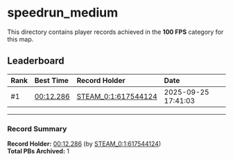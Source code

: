 # speedrun_medium

This directory contains player records achieved in the **100 FPS** category for this map.

## Leaderboard

| Rank | Best Time | Record Holder | Date                |
| :--- | :-------- | :------------ | :------------------ |
| #1   | [00:12.286](./00012286_STEAM_0_1_617544124_20250925-174103.zip) | [STEAM_0:1:617544124](https://speedrun16.com/profile/STEAM_0:1:617544124)   | 2025-09-25 17:41:03 |

---

### Record Summary
**Record Holder:** [00:12.286](./00012286_STEAM_0_1_617544124_20250925-174103.zip) (by [STEAM_0:1:617544124](https://speedrun16.com/profile/STEAM_0:1:617544124))  
**Total PBs Archived:** 1